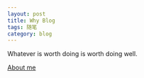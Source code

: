 ```yaml
---
layout: post
title: Why Blog
tags: 随笔
category: blog
---
```



Whatever is worth doing is worth doing well.



[About me](http://yangtian.xyz/about/)
